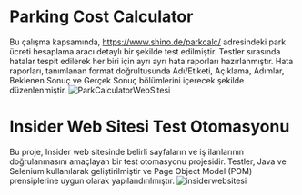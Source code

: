 # Parking Cost Calculator
Bu çalışma kapsamında, https://www.shino.de/parkcalc/ adresindeki park ücreti hesaplama aracı detaylı bir şekilde test edilmiştir. Testler sırasında hatalar tespit edilerek her biri için ayrı ayrı hata raporları hazırlanmıştır. Hata raporları, tanımlanan format doğrultusunda Adı/Etiketi, Açıklama, Adımlar, Beklenen Sonuç ve Gerçek Sonuç bölümlerini içerecek şekilde düzenlenmiştir.
![ParkCalculatorWebSitesi](https://github.com/user-attachments/assets/74ac7eeb-4279-405a-8d0f-d4424127554c)


# Insider Web Sitesi Test Otomasyonu
Bu proje, Insider web sitesinde belirli sayfaların ve iş ilanlarının doğrulanmasını amaçlayan bir test otomasyonu projesidir. Testler, Java ve Selenium kullanılarak geliştirilmiştir ve Page Object Model (POM) prensiplerine uygun olarak yapılandırılmıştır.
![insiderwebsitesi](https://github.com/user-attachments/assets/d54501a3-cd9f-4480-bd38-3a8d9b2420eb)
